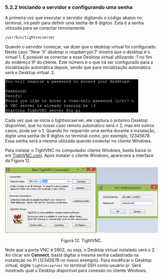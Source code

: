 ### 5.2.2 Iniciando o servidor e configurando uma senha

A primeira vez que executar o servidor digitando o código abaixo no terminal, irá pedir para definir uma senha de 8 dígitos. Esta é a senha utilizada para se conectar remotamente.

```bash
/usr/bin/tightvncserver
```

Quando o servidor começar, vai dizer que o desktop virtual foi configurado. Neste caso "_New 'X' desktop is raspberrypi:1_" mostra que o desktop é o virtual 1\. É possível se conectar a esse Desktop virtual utilizando :1 no fim do endereço IP do cliente. Este número é o que irá ser configurado para a inicialização automática depois, sendo que para inicialização automática será o Desktop virtual :2.

![1vnc](assets/1vnc.png)

Cada vez que se inicia o tightvncserver, ele captura o próximo Desktop disponível, que no nosso caso remoto automático será o 2, mas em outros casos, pode ser o 1. Quando for requerido uma senha durante a instalação, digite uma senha de 8 dígitos no terminal como, por exemplo, _12345678_. Essa senha será a mesma utilizada quando conectar no cliente Windows.

Para instalar o TightVNC no computador cliente Windows, basta baixá-lo em [TightVNC.com](www.tightvnc.com). Após instalar o cliente Windows, aparecerá a interface da Figura 12.

![1vnc3](assets/1vnc3.png)

<center>Figura 12: TightVNC.</center>

Note que a porta VNC é 5902, ou seja, o Desktop virtual instalado será o 2. Ao clicar em **Connect**, basta digitar a mesma senha cadastrada na instalação no Pi (_12345678_ no nosso exemplo). Para modificar o Desktop virtual, digite ```tightvncserver``` no terminal SSH como usuário pi. Será mostrado qual o Desktop disponível para conexão no cliente Windows.
